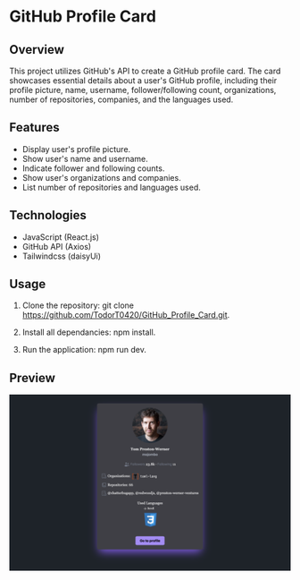 # GitHub Profile Card

## Overview

This project utilizes GitHub's API to create a GitHub profile card. The card showcases essential details about a user's GitHub profile, including their profile picture, name, username, follower/following count, organizations, number of repositories, companies, and the languages used.

## Features

- Display user's profile picture.
- Show user's name and username.
- Indicate follower and following counts.
- Show user's organizations and companies.
- List number of repositories and languages used.

## Technologies

- JavaScript (React.js)
- GitHub API (Axios)
- Tailwindcss (daisyUi)

## Usage

1. Clone the repository: git clone https://github.com/TodorT0420/GitHub_Profile_Card.git.

2. Install all dependancies: npm install.

3. Run the application: npm run dev.

## Preview

![profile_card](./img/Screenshot%202024-02-06%20at%2014.15.37.png)
